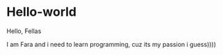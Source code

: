 # Hello-world

Hello, Fellas

I am Fara and i need to learn programming, cuz its my passion i guess))))
